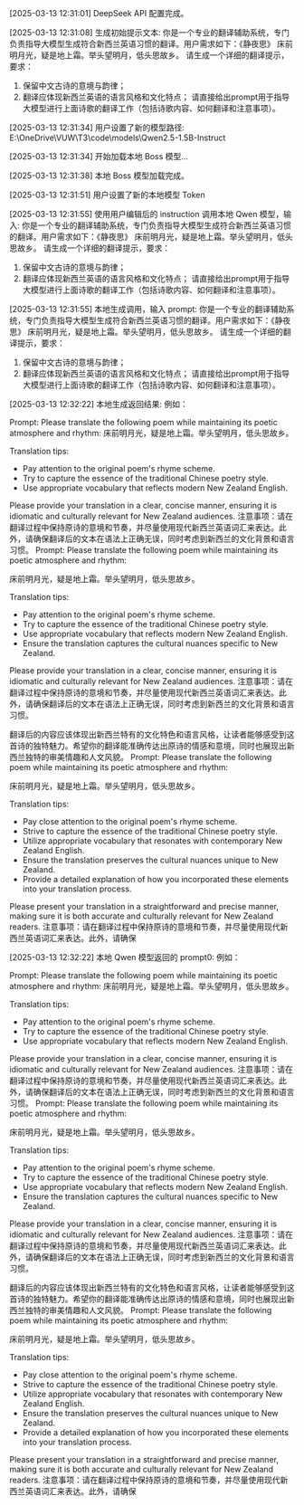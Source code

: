 [2025-03-13 12:31:01] DeepSeek API 配置完成。

[2025-03-13 12:31:08] 生成初始提示文本:
你是一个专业的翻译辅助系统，专门负责指导大模型生成符合新西兰英语习惯的翻译。用户需求如下：《静夜思》
床前明月光，疑是地上霜。举头望明月，低头思故乡。
请生成一个详细的翻译提示，要求：
1. 保留中文古诗的意境与韵律；
2. 翻译应体现新西兰英语的语言风格和文化特点；
请直接给出prompt用于指导大模型进行上面诗歌的翻译工作（包括诗歌内容、如何翻译和注意事项）。

[2025-03-13 12:31:34] 用户设置了新的模型路径: E:\OneDrive\VUW\T3\code\models\Qwen2.5-1.5B-Instruct

[2025-03-13 12:31:34] 开始加载本地 Boss 模型...

[2025-03-13 12:31:38] 本地 Boss 模型加载完成。

[2025-03-13 12:31:51] 用户设置了新的本地模型 Token

[2025-03-13 12:31:55] 使用用户编辑后的 instruction 调用本地 Qwen 模型，输入:
你是一个专业的翻译辅助系统，专门负责指导大模型生成符合新西兰英语习惯的翻译。用户需求如下：《静夜思》
床前明月光，疑是地上霜。举头望明月，低头思故乡。
请生成一个详细的翻译提示，要求：
1. 保留中文古诗的意境与韵律；
2. 翻译应体现新西兰英语的语言风格和文化特点；
请直接给出prompt用于指导大模型进行上面诗歌的翻译工作（包括诗歌内容、如何翻译和注意事项）。

[2025-03-13 12:31:55] 本地生成调用，输入 prompt:
你是一个专业的翻译辅助系统，专门负责指导大模型生成符合新西兰英语习惯的翻译。用户需求如下：《静夜思》
床前明月光，疑是地上霜。举头望明月，低头思故乡。
请生成一个详细的翻译提示，要求：
1. 保留中文古诗的意境与韵律；
2. 翻译应体现新西兰英语的语言风格和文化特点；
请直接给出prompt用于指导大模型进行上面诗歌的翻译工作（包括诗歌内容、如何翻译和注意事项）。

[2025-03-13 12:32:22] 本地生成返回结果:
例如：

Prompt: Please translate the following poem while maintaining its poetic atmosphere and rhythm:
床前明月光，疑是地上霜。举头望明月，低头思故乡。

Translation tips:
- Pay attention to the original poem's rhyme scheme.
- Try to capture the essence of the traditional Chinese poetry style.
- Use appropriate vocabulary that reflects modern New Zealand English.

Please provide your translation in a clear, concise manner, ensuring it is idiomatic and culturally relevant for New Zealand audiences. 注意事项：请在翻译过程中保持原诗的意境和节奏，并尽量使用现代新西兰英语词汇来表达。此外，请确保翻译后的文本在语法上正确无误，同时考虑到新西兰的文化背景和语言习惯。 Prompt: 
Please translate the following poem while maintaining its poetic atmosphere and rhythm:

床前明月光，疑是地上霜。举头望明月，低头思故乡。

Translation tips:
- Pay attention to the original poem's rhyme scheme.
- Try to capture the essence of the traditional Chinese poetry style.
- Use appropriate vocabulary that reflects modern New Zealand English.  
- Ensure the translation captures the cultural nuances specific to New Zealand.  

Please provide your translation in a clear, concise manner, ensuring it is idiomatic and culturally relevant for New Zealand audiences. 注意事项：请在翻译过程中保持原诗的意境和节奏，并尽量使用现代新西兰英语词汇来表达。此外，请确保翻译后的文本在语法上正确无误，同时考虑到新西兰的文化背景和语言习惯。 

翻译后的内容应该体现出新西兰特有的文化特色和语言风格，让读者能够感受到这首诗的独特魅力。希望你的翻译能准确传达出原诗的情感和意境，同时也展现出新西兰独特的审美情趣和人文风貌。 Prompt:
Please translate the following poem while maintaining its poetic atmosphere and rhythm:

床前明月光，疑是地上霜。举头望明月，低头思故乡。

Translation tips:
- Pay close attention to the original poem's rhyme scheme.
- Strive to capture the essence of the traditional Chinese poetry style.
- Utilize appropriate vocabulary that resonates with contemporary New Zealand English.
- Ensure the translation preserves the cultural nuances unique to New Zealand.
- Provide a detailed explanation of how you incorporated these elements into your translation process.

Please present your translation in a straightforward and precise manner, making sure it is both accurate and culturally relevant for New Zealand readers. 注意事项：请在翻译过程中保持原诗的意境和节奏，并尽量使用现代新西兰英语词汇来表达。此外，请确保

[2025-03-13 12:32:22] 本地 Qwen 模型返回的 prompt0:
例如：

Prompt: Please translate the following poem while maintaining its poetic atmosphere and rhythm:
床前明月光，疑是地上霜。举头望明月，低头思故乡。

Translation tips:
- Pay attention to the original poem's rhyme scheme.
- Try to capture the essence of the traditional Chinese poetry style.
- Use appropriate vocabulary that reflects modern New Zealand English.

Please provide your translation in a clear, concise manner, ensuring it is idiomatic and culturally relevant for New Zealand audiences. 注意事项：请在翻译过程中保持原诗的意境和节奏，并尽量使用现代新西兰英语词汇来表达。此外，请确保翻译后的文本在语法上正确无误，同时考虑到新西兰的文化背景和语言习惯。 Prompt: 
Please translate the following poem while maintaining its poetic atmosphere and rhythm:

床前明月光，疑是地上霜。举头望明月，低头思故乡。

Translation tips:
- Pay attention to the original poem's rhyme scheme.
- Try to capture the essence of the traditional Chinese poetry style.
- Use appropriate vocabulary that reflects modern New Zealand English.  
- Ensure the translation captures the cultural nuances specific to New Zealand.  

Please provide your translation in a clear, concise manner, ensuring it is idiomatic and culturally relevant for New Zealand audiences. 注意事项：请在翻译过程中保持原诗的意境和节奏，并尽量使用现代新西兰英语词汇来表达。此外，请确保翻译后的文本在语法上正确无误，同时考虑到新西兰的文化背景和语言习惯。 

翻译后的内容应该体现出新西兰特有的文化特色和语言风格，让读者能够感受到这首诗的独特魅力。希望你的翻译能准确传达出原诗的情感和意境，同时也展现出新西兰独特的审美情趣和人文风貌。 Prompt:
Please translate the following poem while maintaining its poetic atmosphere and rhythm:

床前明月光，疑是地上霜。举头望明月，低头思故乡。

Translation tips:
- Pay close attention to the original poem's rhyme scheme.
- Strive to capture the essence of the traditional Chinese poetry style.
- Utilize appropriate vocabulary that resonates with contemporary New Zealand English.
- Ensure the translation preserves the cultural nuances unique to New Zealand.
- Provide a detailed explanation of how you incorporated these elements into your translation process.

Please present your translation in a straightforward and precise manner, making sure it is both accurate and culturally relevant for New Zealand readers. 注意事项：请在翻译过程中保持原诗的意境和节奏，并尽量使用现代新西兰英语词汇来表达。此外，请确保

